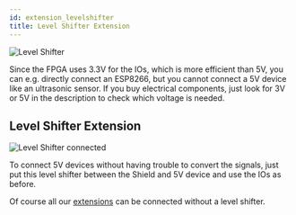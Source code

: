 ```yaml
---
id: extension_levelshifter
title: Level Shifter Extension
---
```


![Level Shifter](/img/extensions/levelshifter/Items.png)

Since the FPGA uses 3.3V for the IOs, which is more efficient than 5V, you can e.g. directly connect an ESP8266, but you cannot connect a 5V device like an ultrasonic sensor. If you buy electrical components, just look for 3V or 5V in the description to check which voltage is needed.

## Level Shifter Extension
![Level Shifter connected](/img/extensions/levelshifter/Items1.PNG)

To connect 5V devices without having trouble to convert the signals, just put this level shifter between the Shield and 5V device and use the IOs as before.

Of course all our [extensions](/docs/components/overview) can be connected without a level shifter.
